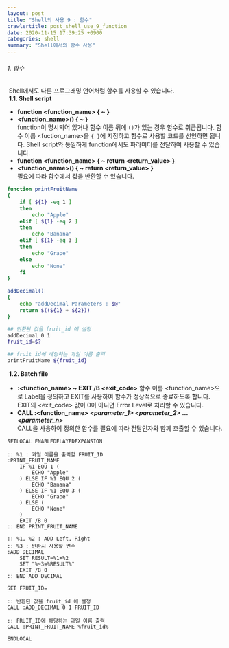 ```yaml
---
layout: post
title: "Shell의 사용 9 : 함수"
crawlertitle: post_shell_use_9_function
date: 2020-11-15 17:39:25 +0900
categories: shell 
summary: "Shell에서의 함수 사용"
---
```

###### 1. 함수  
&nbsp;Shell에서도 다른 프로그래밍 언어처럼 함수를 사용할 수 있습니다.  
&nbsp;**1.1. Shell script**  
- **function \<function_name\> { ~ }** 
- **\<function_name\>() { ~ }**  
function이 명시되어 있거나 함수 이름 뒤에 ``()``가 있는 경우 함수로 취급됩니다. 함수 이름 \<fuction_name\>을 ``{ }``에 지정하고 함수로 사용할 코드를 선언하면 됩니다. Shell script와 동일하게 function에서도 파라미터를 전달하여 사용할 수 있습니다.
- **function \<function_name\> { ~ return \<return_value\> }**  
- **\<function_name\>() { ~ return \<return_value\> }**  
필요에 따라 함수에서 값을 반환할 수 있습니다.  

~~~sh
function printFruitName
{
    if [ ${1} -eq 1 ]
    then
        echo "Apple"
    elif [ ${1} -eq 2 ]
    then
        echo "Banana"
    elif [ ${1} -eq 3 ]
    then
        echo "Grape"
    else
        echo "None"
    fi
}

addDecimal()
{
    echo "addDecimal Parameters : $@" 
    return $((${1} + ${2}))
}

## 반환된 값을 fruit_id 에 설정
addDecimal 0 1
fruit_id=$?

## fruit_id에 해당하는 과일 이름 출력
printFruitName ${fruit_id}
~~~

&nbsp;**1.2. Batch file**  
- **:\<function_name\> ~ EXIT /B \<exit_code\>**
함수 이름 \<function_name\>으로 Label을 정의하고 EXIT를 사용하여 함수가 정상적으로 종료하도록 합니다. EXIT의 \<exit_code\> 값이 0이 아니면 Error Level로 처리할 수 있습니다.  
- **CALL :\<function_name\> _\<parameter_1\>_ _\<parameter_2\>_ ... _\<parameter_n\>_**  
CALL을 사용하여 정의한 함수를 필요에 따라 전달인자와 함께 호출할 수 있습니다.  

~~~batch
SETLOCAL ENABLEDELAYEDEXPANSION

:: %1 : 과일 이름을 출력할 FRUIT_ID
:PRINT_FRUIT_NAME
    IF %1 EQU 1 (
        ECHO "Apple"
    ) ELSE IF %1 EQU 2 (
        ECHO "Banana"
    ) ELSE IF %1 EQU 3 (
        ECHO "Grape"
    ) ELSE (
        ECHO "None"
    )
    EXIT /B 0
:: END PRINT_FRUIT_NAME

:: %1, %2 : ADD Left, Right
:: %3 : 반환시 사용할 변수
:ADD_DECIMAL
    SET RESULT=%1+%2
    SET "%~3=%RESULT%"
    EXIT /B 0
:: END ADD_DECIMAL

SET FRUIT_ID=

:: 반환된 값을 fruit_id 에 설정
CALL :ADD_DECIMAL 0 1 FRUIT_ID

:: FRUIT_ID에 해당하는 과일 이름 출력
CALL :PRINT_FRUIT_NAME %fruit_id%

ENDLOCAL
~~~
